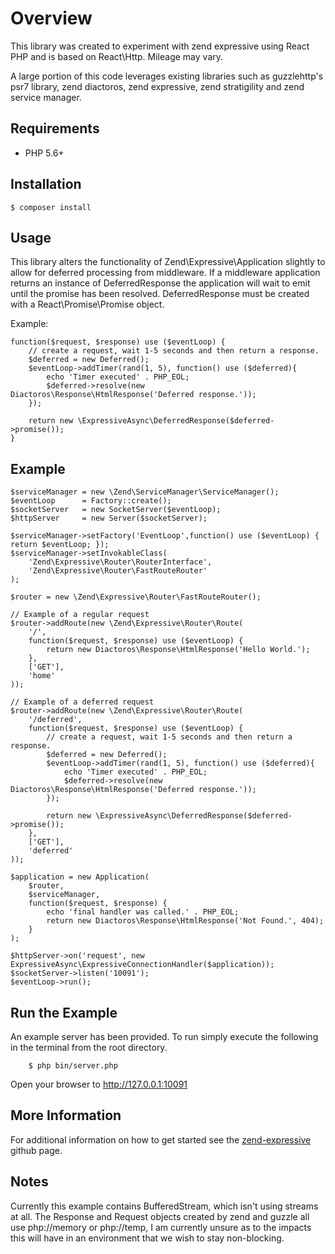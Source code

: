 # Overview
This library was created to experiment with zend expressive using React PHP and is based on React\Http.  Mileage may vary.

A large portion of this code leverages existing libraries such as guzzlehttp's psr7 library, zend diactoros, zend expressive, zend stratigility and zend service manager.

## Requirements
* PHP 5.6+

## Installation
    $ composer install

## Usage
This library alters the functionality of Zend\Expressive\Application slightly to allow for deferred processing from middleware.  If a middleware application returns an instance of DeferredResponse the application will wait to emit until the promise has been resolved.  DeferredResponse must be created with a React\Promise\Promise object.

Example:
```
function($request, $response) use ($eventLoop) {
    // create a request, wait 1-5 seconds and then return a response.
    $deferred = new Deferred();
    $eventLoop->addTimer(rand(1, 5), function() use ($deferred){
        echo 'Timer executed' . PHP_EOL;
        $deferred->resolve(new Diactoros\Response\HtmlResponse('Deferred response.'));
    });

    return new \ExpressiveAsync\DeferredResponse($deferred->promise());
}
```

## Example

```
$serviceManager = new \Zend\ServiceManager\ServiceManager();
$eventLoop      = Factory::create();
$socketServer   = new SocketServer($eventLoop);
$httpServer     = new Server($socketServer);

$serviceManager->setFactory('EventLoop',function() use ($eventLoop) { return $eventLoop; });
$serviceManager->setInvokableClass(
    'Zend\Expressive\Router\RouterInterface',
    'Zend\Expressive\Router\FastRouteRouter'
);

$router = new \Zend\Expressive\Router\FastRouteRouter();

// Example of a regular request
$router->addRoute(new \Zend\Expressive\Router\Route(
    '/',
    function($request, $response) use ($eventLoop) {
        return new Diactoros\Response\HtmlResponse('Hello World.');
    },
    ['GET'],
    'home'
));

// Example of a deferred request
$router->addRoute(new \Zend\Expressive\Router\Route(
    '/deferred',
    function($request, $response) use ($eventLoop) {
        // create a request, wait 1-5 seconds and then return a response.
        $deferred = new Deferred();
        $eventLoop->addTimer(rand(1, 5), function() use ($deferred){
            echo 'Timer executed' . PHP_EOL;
            $deferred->resolve(new Diactoros\Response\HtmlResponse('Deferred response.'));
        });

        return new \ExpressiveAsync\DeferredResponse($deferred->promise());
    },
    ['GET'],
    'deferred'
));

$application = new Application(
    $router,
    $serviceManager,
    function($request, $response) {
        echo 'final handler was called.' . PHP_EOL;
        return new Diactoros\Response\HtmlResponse('Not Found.', 404);
    }
);

$httpServer->on('request', new ExpressiveAsync\ExpressiveConnectionHandler($application));
$socketServer->listen('10091');
$eventLoop->run();
```

## Run the Example
An example server has been provided. To run simply execute the following in the terminal from the root directory.

```
    $ php bin/server.php
```

Open your browser to http://127.0.0.1:10091

## More Information
For additional information on how to get started see the [zend-expressive](https://github.com/zendframework/zend-expressive) github page.

## Notes
Currently this example contains BufferedStream, which isn't using streams at all.  The Response and Request objects created by zend and guzzle all use php://memory or php://temp, I am currently unsure as to the impacts this will have in an environment that we wish to stay non-blocking.

